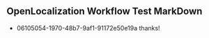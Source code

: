 ## OpenLocalization Workflow Test MarkDown
* 06105054-1970-48b7-9af1-91172e50e19a thanks!

<!--HONumber=Aug16_HO3-->


